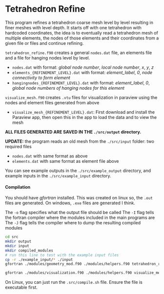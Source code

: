 # Tetrahedron Refine

This program refines a tetrahedron coarse mesh level by level resulting in finer meshes
with level depth.
It starts off with one tetrahedron with hardcoded coordinates, the idea is to eventually
read a tetrahedron mesh of multiple elements, the nodes of those elements and their coordinates
from a given file or files and continue refining.

`tetrahedron_refine.f90` creates a general `nodes.dat` file, an elements file and a file for
hanging nodes level by level.

- `nodes.dat` with format: _global node number_, _local node number_, _x_, _y_, _z_
- `elements_{REFINEMENT_LEVEL}.dat` with format:
  _element_label_, _0_, _node connectivity to form element_
- `hangingnodes_{REFINEMENT_LEVEL}.dat` with format:
  _element_label_, _0_, _global node numbers of hanging nodes for this element_

`visualize_mesh.f90` creates `.vtu` files for visualization in paraview using the nodes and
element files generated from above

- `visualize_mesh_{REFINEMENT_LEVEL}.dat`: First download and install the Paraview app, then
  open this in the app to load the data and to view the mesh

**ALL FILES GENERATED ARE SAVED IN THE `./src/output` directory.**

**UPDATE:** the program reads an old mesh from the `./src/input` folder: two required files
- `nodes.dat` with same format as above
- `elements.dat` with same format as element file above

You can see example outputs in the `./src/example_output` directory, and example inputs in the `./src/example_input` directory.

#### Compilation

You should have _gfortran_ installed. This was created on linux so, the `.out` files are generated.
On windows, `.exe` files are generated I think.

The `-o` flag specifies what the output file should be called
The `-I` flag tells the fortran compiler where the modules included in the main programs are
The `-J` flag tells the compiler where to dump the resulting compiled modules

```sh
cd src
mkdir output
mkdir input
mkdir compiled_modules
# run this line to test with the example input files
cp -r ./example_input/* ./input
gfortran ./modules/geometry_mod.f90 ./modules/helpers.f90 tetrahedron_refine.f90 -o tetrahedron_refine.out -I ./modules -J ./compiled_modules

gfortran ./modules/visualization.f90 ./modules/helpers.f90 visualize_mesh.f90 -o visualize_mesh.out -I ./modules -J ./compiled_modules
```

On Linux, you can just run the `.src/compile.sh` file. Ensure the file is executable first.